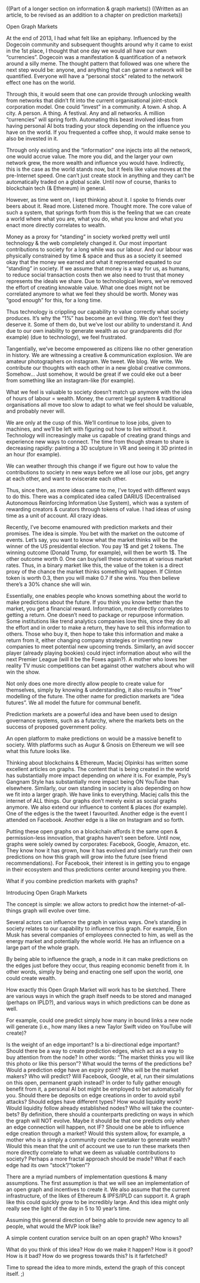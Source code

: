 ((Part of a longer section on information & graph markets))
((Written as an article, to be revised as an addition to a chapter on prediction markets))

Open Graph Markets

At the end of 2013, I had what felt like an epiphany. Influenced by the Dogecoin community and subsequent thoughts around why it came to exist in the 1st place, I thought that one day we would all have our own “currencies”. Dogecoin was a manifestation & quantification of a network around a silly meme. The thought pattern that followed was one where the next step would be: anyone, and anything that can garner a network will be quantified. Everyone will have a “personal stock” related to the network effect one has on the world.

Through this, it would seem that one can provide through unlocking wealth from networks that didn’t fit into the current organisational joint-stock corporation model. One could “invest” in a community. A town. A shop. A city. A person. A thing. A festival. Any and all networks. A million “currencies” will spring forth. Automating this beast involved ideas from having personal AI bots trading your stock depending on the influence you have on the world. If you frequented a coffee shop, it would make sense to also be invested in it.

Through only existing and the “information” one injects into all the network, one would accrue value. The more you did, and the larger your own network grew, the more wealth and influence you would have. Indirectly, this is the case as the world stands now, but it feels like value moves at the pre-Internet speed. One can’t just create stock in anything and they can’t be automatically traded on a global scale. Until now of course, thanks to blockchain tech (& Ethereum) in general.

However, as time went on, I kept thinking about it. I spoke to friends over beers about it. Read more. Listened more. Thought more. The core value of such a system, that springs forth from this is the feeling that we can create a world where what you are, what you do, what you know and what you enact more directly correlates to wealth.

Money as a proxy for “standing” in society worked pretty well until technology & the web completely changed it. Our most important contributions to society for a long while was our labour. And our labour was physically constrained by time & space and thus as a society it seemed okay that the money we earned and what it represented equated to our “standing” in society. If we assume that money is a way for us, as humans, to reduce social transaction costs then we also need to trust that money represents the ideals we share. Due to technological levers, we’ve removed the effort of creating knowable value. What one does might not be correlated anymore to what we feel they should be worth. Money was “good enough” for this, for a long time.

Thus technology is crippling our capability to value correctly what society produces. It’s why the “1%” has become an evil thing. We don’t feel they deserve it. Some of them do, but we’ve lost our ability to understand it. And due to our own inability to generate wealth as our grandparents did (for example) (due to technology), we feel frustrated.

Tangentially, we’ve become empowered as citizens like no other generation in history. We are witnessing a creative & communication explosion. We are amateur photographers on instagram. We tweet. We blog. We write. We contribute our thoughts with each other in a new global creative commons. Somehow… Just somehow, it would be great if we could eke out a beer from something like an instagram-like (for example).

What we feel is valuable to society doesn’t match up anymore with the idea of hours of labour = wealth. Money, the current legal system & traditional organisations all move too slow to adapt to what we feel should be valuable, and probably never will.

We are only at the cusp of this. We’ll continue to lose jobs, given to machines, and we’ll be left with figuring out how to live without it. Technology will increasingly make us capable of creating grand things and experience new ways to connect. The time from though stream to share is decreasing rapidly: painting a 3D sculpture in VR and seeing it 3D printed in an hour (for example).

We can weather through this change if we figure out how to value the contributions to society in new ways before we all lose our jobs, get angry at each other, and want to eviscerate each other.

Thus, since then, as more ideas came to me, I’ve toyed with different ways to do this. There was a complicated idea called DARIUS (Decentralised Autonomous Reinforcing Information Use System), which was a system of rewarding creators & curators through tokens of value. I had ideas of using time as a unit of account. All crazy ideas.

Recently, I’ve become enamoured with prediction markets and their promises. The idea is simple. You bet with the market on the outcome of events. Let’s say, you want to know what the market thinks will be the winner of the US presidential election. You pay 1$ and get 2 tokens. The winning outcome (Donald Trump, for example), will then be worth 1$. The other outcome worth 0. One can buy/sell these outcomes at various market rates. Thus, in a binary market like this, the value of the token is a direct proxy of the chance the market thinks something will happen. If Clinton token is worth 0.3, then you will make 0.7 if she wins. You then believe there’s a 30% chance she will win.

Essentially, one enables people who knows something about the world to make predictions about the future. If you think you know better than the market, you get a financial reward. Information, more directly correlates to getting a return. One doesn’t need to package or repurpose information. Some institutions like trend analytics companies love this, since they do all the effort and in order to make a return, they have to sell this information to others. Those who buy it, then hope to take this information and make a return from it, either changing company strategies or inventing new companies to meet potential new upcoming trends. Similarly, an avid soccer player (already playing bookies) could inject information about who will the next Premier League (will it be the Foxes again?). A mother who loves her reality TV music competitions can bet against other watchers about who will win the show.

Not only does one more directly allow people to create value for themselves, simply by knowing & understanding, it also results in “free” modelling of the future. The other name for prediction markets are “idea futures”. We all model the future for communal benefit.

Prediction markets are a powerful idea and have been used to design governance systems, such as a futarchy, where the markets bets on the success of proposed government policy.

An open platform to make predictions on would be a massive benefit to society. With platforms such as Augur & Gnosis on Ethereum we will see what this future looks like.

Thinking about blockchains & Ethereum, Maciej Olpinksi has written some excellent articles on graphs. The content that is being created in the world has substantially more impact depending on *where* it is. For example, Psy’s Gangnam Style has substantially more impact being ON YouTube than elsewhere. Similarly, our own standing in society is also depending on how we fit into a larger graph. We have links to everything. Maciej calls this the internet of ALL things. Our graphs don’t merely exist as social graphs anymore. We also extend our influence to content & places (for example). One of the edges is the the tweet I favourited. Another edge is the event I attended on Facebook. Another edge is a like on Instagram and so forth.

Putting these open graphs on a blockchain affords it the same open & permission-less innovation, that graphs haven’t seen before. Until now, graphs were solely owned by corporates: Facebook, Google, Amazon, etc. They know how it has grown, how it has evolved and similarly run their own predictions on how this graph will grow into the future (see friend recommendations). For Facebook, their interest is in getting you to engage in their ecosystem and thus predictions center around keeping you there.

What if you combine prediction markets with graphs?

Introducing Open Graph Markets

The concept is simple: we allow actors to predict how the internet-of-all-things graph will evolve over time.

Several actors can influence the graph in various ways. One’s standing in society relates to our capability to influence this graph. For example, Elon Musk has several companies of employees connected to him, as well as the energy market and potentially the whole world. He has an influence on a large part of the whole graph.

By being able to influence the graph, a node in it can make predictions on the edges just before they occur, thus reaping economic benefit from it. In other words, simply by being and enacting one self upon the world, one could create wealth.

How exactly this Open Graph Market will work has to be sketched. There are various ways in which the graph itself needs to be stored and managed (perhaps on IPLD?), and various ways in which predictions can be done as well.

For example, could one predict simply how many in bound links a new node will generate (i.e., how many likes a new Taylor Swift video on YouTube will create)?

Is the weight of an edge important? Is a bi-directional edge important? Should there be a way to create prediction edges, which act as a way to buy attention from the node? In other words: “The market thinks you will like this photo or like this person”? What would the terms of the predictions be? Would a prediction edge have an expiry point? Who will be the market makers? Who will predict? Will Facebook, Google, et al, run their simulations on this open, permanent graph instead? In order to fully gather enough benefit from it, a personal AI bot might be employed to bet automatically for you. Should there be deposits on edge creations in order to avoid sybil attacks? Should edges have different types? How would liquidity work? Would liquidity follow already established nodes? Who will take the counter-bets? By definition, there should a counterparts predicting on ways in which the graph will NOT evolve. Maybe it should be that one predicts only *when* an edge connection will happen, not IF? Should one be able to influence edge creation through a market? Would this system allow, for example, a mother who is a simply a community creche caretaker to generate wealth? Would this mean that the unit of account we use to run these markets then more directly correlate to what we deem as valuable contributions to society? Perhaps a more fractal approach should be made? What if each edge had its own “stock”/“token”?

There are a myriad numbers of implementation questions & many assumptions. The first assumption is that we will see an implementation of an open graph and incentives to create it. We also assume that the current infrastructure, of the likes of Ethereum & IPFS/IPLD can support it. A graph like this could quickly grow to be incredibly large. And this idea might only really see the light of the day in 5 to 10 year’s time.

Assuming this general direction of being able to provide new agency to all people, what would the MVP look like?

A simple content curation service built on an open graph? Who knows?

What do you think of this idea? How do we make it happen? How is it good? How is it bad? How do we progress towards this? Is it farfetched?

Time to spread the idea to more minds, extend the graph of this concept itself. ;)
